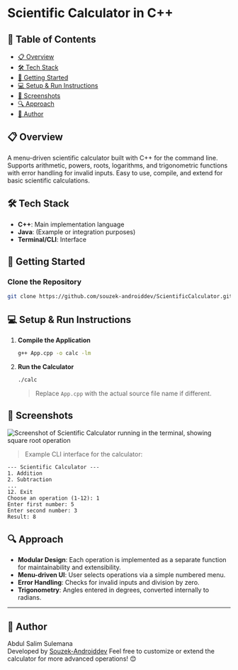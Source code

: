 # Scientific Calculator in C++

## 📑 Table of Contents
- [📋 Overview](#overview)
- [🛠 Tech Stack](#-tech-stack)
- [🚀 Getting Started](#-getting-started)
- [💻 Setup & Run Instructions](#-setup--run-instructions)
- [📸 Screenshots](#-screenshots)
- [🔍 Approach](#-approach)
- [👤 Author](#-author)

## 📋 Overview
A menu-driven scientific calculator built with C++ for the command line. Supports arithmetic, powers, roots, logarithms, and trigonometric functions with error handling for invalid inputs. Easy to use, compile, and extend for basic scientific calculations.

## 🛠 Tech Stack
- **C++**: Main implementation language
- **Java**: (Example or integration purposes)
- **Terminal/CLI**: Interface

## 🚀 Getting Started

### Clone the Repository
```sh
git clone https://github.com/souzek-androiddev/ScientificCalculator.git
```

## 💻 Setup & Run Instructions

1. **Compile the Application**
   ```sh
   g++ App.cpp -o calc -lm
   ```
2. **Run the Calculator**
   ```sh
   ./calc
   ```
   > Replace `App.cpp` with the actual source file name if different.

## 📸 Screenshots

![Screenshot of Scientific Calculator running in the terminal, showing square root operation](https://github.com/Souzek-Androiddev/ScientificCalculator/blob/main/screenshots/screenshot1.png)

> Example CLI interface for the calculator:

```
--- Scientific Calculator ---
1. Addition
2. Subtraction
...
12. Exit
Choose an operation (1-12): 1
Enter first number: 5
Enter second number: 3
Result: 8
```

## 🔍 Approach

- **Modular Design**: Each operation is implemented as a separate function for maintainability and extensibility.
- **Menu-driven UI**: User selects operations via a simple numbered menu.
- **Error Handling**: Checks for invalid inputs and division by zero.
- **Trigonometry**: Angles entered in degrees, converted internally to radians.

---

## 👤 Author

Abdul Salim Sulemana  
Developed by [Souzek-Androiddev](https://github.com/Souzek-Androiddev)
Feel free to customize or extend the calculator for more advanced operations! 😊

